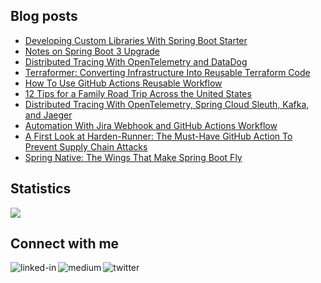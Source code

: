 
## Blog posts
<!-- BLOG-POST-LIST:START -->
- [Developing Custom Libraries With Spring Boot Starter](https://betterprogramming.pub/developing-custom-libraries-with-spring-boot-starter-cf463a5eca39?source=rss-ce7cd5b8b74a------2)
- [Notes on Spring Boot 3 Upgrade](https://betterprogramming.pub/notes-on-spring-boot-3-upgrade-a15e16f84862?source=rss-ce7cd5b8b74a------2)
- [Distributed Tracing With OpenTelemetry and DataDog](https://betterprogramming.pub/distributed-tracing-with-opentelemetry-and-datadog-712f8f4d520b?source=rss-ce7cd5b8b74a------2)
- [Terraformer: Converting Infrastructure Into Reusable Terraform Code](https://betterprogramming.pub/terraformer-converting-infrastructure-into-reusable-terraform-code-afe543ad0b15?source=rss-ce7cd5b8b74a------2)
- [How To Use GitHub Actions Reusable Workflow](https://betterprogramming.pub/how-to-use-github-actions-reusable-workflow-8604e8cbf258?source=rss-ce7cd5b8b74a------2)
- [12 Tips for a Family Road Trip Across the United States](https://medium.com/globetrotters/12-tips-for-a-family-road-trip-across-the-united-states-fe4611bc358c?source=rss-ce7cd5b8b74a------2)
- [Distributed Tracing With OpenTelemetry, Spring Cloud Sleuth, Kafka, and Jaeger](https://betterprogramming.pub/distributed-tracing-with-opentelemetry-spring-cloud-sleuth-kafka-and-jaeger-939e35f45821?source=rss-ce7cd5b8b74a------2)
- [Automation With Jira Webhook and GitHub Actions Workflow](https://betterprogramming.pub/automation-with-jira-webhook-and-github-actions-workflow-fcd7efbf6688?source=rss-ce7cd5b8b74a------2)
- [A First Look at Harden-Runner: The Must-Have GitHub Action To Prevent Supply Chain Attacks](https://betterprogramming.pub/a-first-look-at-harden-runner-the-must-have-github-action-to-prevent-supply-chain-attacks-d7707bbc106e?source=rss-ce7cd5b8b74a------2)
- [Spring Native: The  Wings That Make Spring Boot Fly](https://betterprogramming.pub/how-to-integrate-spring-native-into-spring-boot-microservices-add2ece541b8?source=rss-ce7cd5b8b74a------2)
<!-- BLOG-POST-LIST:END -->

## Statistics
<img src="https://github-readme-stats.vercel.app/api?username=wenqiglantz&theme=light">

## Connect with me
[<img align="left" alt="linked-in" src="https://img.shields.io/badge/linkedin-%230077B5.svg?&style=for-the-badge&logo=linkedin&logoColor=white" />](https://www.linkedin.com/in/wenqi-glantz-b5448a5a/)
[<img align="left" alt="medium" src="https://img.shields.io/badge/medium-%2312100E.svg?&style=for-the-badge&logo=medium&logoColor=white" />](https://medium.com/@wenqiglantz)
[<img align="left" alt="twitter" src="https://img.shields.io/badge/Twitter-blue?style=for-the-badge&logo=twitter&logoColor=white" />](https://twitter.com/@wenqi_glantz)
<br>
<br>
